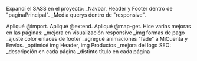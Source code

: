 Expandí el SASS en el proyecto:
    _Navbar, Header y Footer dentro de "paginaPrincipal".
    _Media querys dentro de "responsive".

Apliqué @import.
Apliqué @extend.
Apliqué @map-get.
Hice varias mejoras en las páginas:
    _mejora en visualización responsive
    _img formas de pago
    _ajuste color enlaces de footer
    _agregué animaciones "fade" a MiCuenta y Envíos.
    _optimicé img Header, img Productos
    _mejora del logo
SEO:
    _descripción en cada página
    _distinto título en cada página
